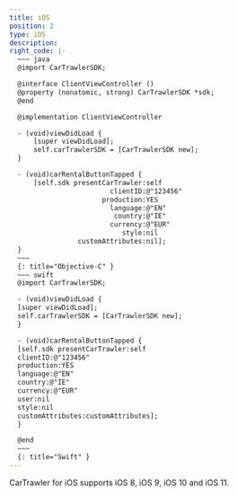 ```yaml
---
title: iOS
position: 2
type: iOS
description:
right_code: |-
  ~~~ java
  @import CarTrawlerSDK;

  @interface ClientViewController ()
  @property (nonatomic, strong) CarTrawlerSDK *sdk;
  @end

  @implementation ClientViewController

  - (void)viewDidLoad {
      [super viewDidLoad];
      self.carTrawlerSDK = [CarTrawlerSDK new];
  }

  - (void)carRentalButtonTapped {
      [self.sdk presentCarTrawler:self
                         clientID:@"123456"
                       production:YES
                         language:@"EN"
                          country:@"IE"
                         currency:@"EUR"
                            style:nil
                 customAttributes:nil];
  }
  ~~~
  {: title="Objective-C" }
  ~~~ swift
  @import CarTrawlerSDK;

  - (void)viewDidLoad {
  [super viewDidLoad];
  self.carTrawlerSDK = [CarTrawlerSDK new];
  }

  - (void)carRentalButtonTapped {
  [self.sdk presentCarTrawler:self
  clientID:@"123456"
  production:YES
  language:@"EN"
  country:@"IE"
  currency:@"EUR"
  user:nil
  style:nil
  customAttributes:customAttributes];
  }

  @end
  ~~~
  {: title="Swift" }
---
```



CarTrawler for iOS supports iOS 8, iOS 9, iOS 10 and iOS 11.
